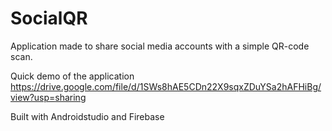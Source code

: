 # SocialQR
Application made to share social media accounts with a simple QR-code scan.

Quick demo of the application https://drive.google.com/file/d/1SWs8hAE5CDn22X9sqxZDuYSa2hAFHiBg/view?usp=sharing

Built with Androidstudio and Firebase
